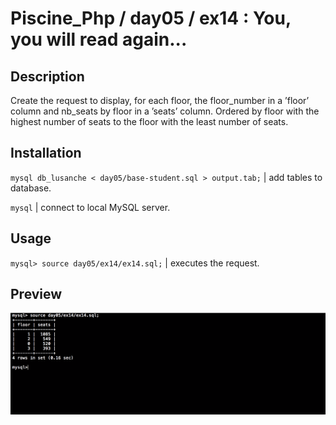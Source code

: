 # Piscine_Php / day05 / ex14 : You, you will read again...

## Description
Create the request to display, for each floor, the floor_number in a ’floor’ column and nb_seats by floor in a ’seats’ column. Ordered by floor with the highest number of seats to the floor with the least number of seats.

## Installation
`mysql db_lusanche < day05/base-student.sql > output.tab;` | add tables to database.

`mysql` | connect to local MySQL server.

## Usage
`mysql> source day05/ex14/ex14.sql;` | executes the request.

## Preview
<img src="../../resources/images/again.png" width="1200">
